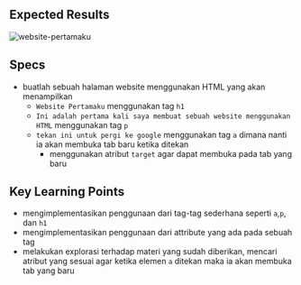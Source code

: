 ## Expected Results
![website-pertamaku](https://skilvul-prod-01.s3.ap-southeast-1.amazonaws.com/lesson/full-stack-assignment/html-assignment-website-pertamaku.png)

## Specs
- buatlah sebuah halaman website menggunakan HTML yang akan menampilkan
    - `Website Pertamaku` menggunakan tag `h1`
    - `Ini adalah pertama kali saya membuat sebuah website menggunakan HTML` menggunakan tag `p`
    - `tekan ini untuk pergi ke google` menggunakan tag `a` dimana nanti ia akan membuka tab baru ketika ditekan
        - menggunakan atribut `target` agar dapat membuka pada tab yang baru

## Key Learning Points
- mengimplementasikan penggunaan dari tag-tag sederhana seperti `a`,`p`, dan `h1`
- mengimplementasikan penggunaan dari attribute yang ada pada sebuah tag
- melakukan explorasi terhadap materi yang sudah diberikan, mencari atribut yang sesuai agar ketika elemen `a` ditekan maka ia akan membuka tab yang baru